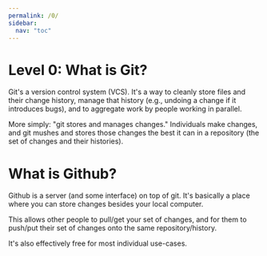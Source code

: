 ```yaml
---
permalink: /0/
sidebar:
  nav: "toc"
---
```


# Level 0: What is Git?

Git's a version control system (VCS). 
It's a way to cleanly store files and 
their change history, manage that history 
(e.g., undoing a change if it introduces bugs), 
and to aggregate work by people working in parallel.

More simply: "git stores and manages changes." 
Individuals make changes, and git mushes and 
stores those changes the best it can in a 
repository (the set of changes and their histories).

# What is Github?

Github is a server (and some interface) on 
top of git. It's basically a place where you 
can store changes besides your local computer.

This allows other people to pull/get your set 
of changes, and for them to push/put their set 
of changes onto the same repository/history.

It's also effectively free for most individual use-cases.